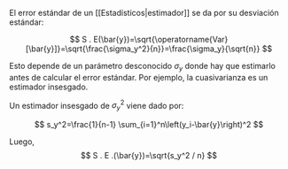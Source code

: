 
El error estándar de un [[Estadísticos|estimador]] se da por su desviación estándar: 

$$
S . E(\bar{y})=\sqrt{\operatorname{Var}[\bar{y}]}=\sqrt{\frac{\sigma_y^2}{n}}=\frac{\sigma_y}{\sqrt{n}}
$$

Esto depende de un parámetro desconocido $\sigma_y$ donde hay que estimarlo antes de calcular el error estándar. Por ejemplo, la cuasivarianza es un estimador insesgado. 

Un estimador insesgado de $\sigma_y^2$ viene dado por:

$$
s_y^2=\frac{1}{n-1} \sum_{i=1}^n\left(y_i-\bar{y}\right)^2
$$

Luego,
$$
S . E .(\bar{y})=\sqrt{s_y^2 / n}
$$

